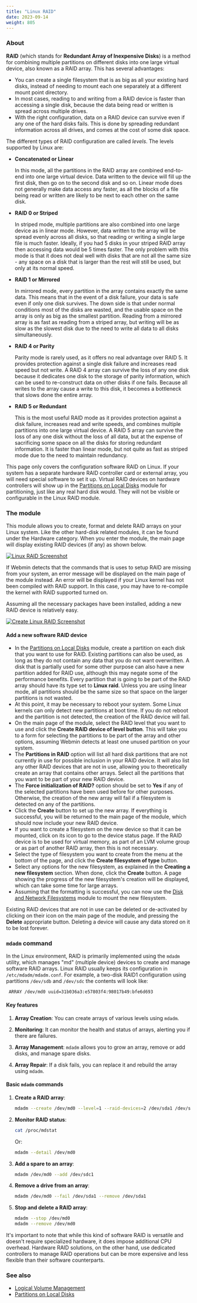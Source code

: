 ```yaml
---
title: "Linux RAID"
date: 2023-09-14
weight: 805
---
```


### About
**RAID** (which stands for **Redundant Array of Inexpensive Disks**) is a method for combining multiple partitions on different disks into one large virtual device, also known as a RAID array. This has several advantages:
* You can create a single filesystem that is as big as all your existing hard disks, instead of needing to mount each one separately at a different mount point directory. 
* In most cases, reading to and writing from a RAID device is faster than accessing a single disk, because the data being read or written is spread across multiple drives.
* With the right configuration, data on a RAID device can survive even if any one of the hard disks fails. This is done by spreading redundant information across all drives, and comes at the cost of some disk space. 

The different types of RAID configuration are called _levels_. The levels supported by Linux are:
 - **Concatenated or Linear**

   In this mode, all the partitions in the RAID array are combined end-to-end into one large virtual device. Data written to the device will fill up the first disk, then go on to the second disk and so on. Linear mode does not generally make data access any faster, as all the blocks of a file being read or written are likely to be next to each other on the same disk. 
 - **RAID 0 or Striped**

   In striped mode, multiple partitions are also combined into one large device as in linear mode. However, data written to the array will be spread evenly across all disks, so that reading or writing a single large file is much faster.  Ideally, if you had 5 disks in your striped RAID array then accessing data would be 5 times faster. The only problem with this mode is that it does not deal well with disks that are not all the same size - any space on a disk that is larger than the rest will still be used, but only at its normal speed.  
 - **RAID 1 or Mirrored**

   In mirrored mode, every partition in the array contains exactly the same data. This means that in the event of a disk failure, your data is safe even if only one disk survives.  The down side is that under normal conditions most of the disks are wasted, and the usable space on the array is only as big as the smallest partition. Reading from a mirrored array is as fast as reading from a striped array, but writing will be as slow as the slowest disk due to the need to write all data to all disks simultaneously.
 - **RAID 4 or Parity**

   Parity mode is rarely used, as it offers no real advantage over RAID 5. It provides protection against a single disk failure and increases read speed but not write. A RAID 4 array can survive the loss of any one disk because it dedicates one disk to the storage of parity information, which can be used to re-construct data on other disks if one fails. Because all writes to the array cause a write to this disk, it becomes a bottleneck that slows done the entire array.
 - **RAID 5 or Redundant**

   This is the most useful RAID mode as it provides protection against a disk failure, increases read and write speeds, and combines multiple partitions into one large virtual device. A RAID 5 array can survive the loss of any one disk without the loss of all data, but at the expense of sacrificing some space on all the disks for storing redundant information.  It is faster than linear mode, but not quite as fast as striped mode due to the need to maintain redundancy. 

This page only covers the configuration software RAID on Linux. If your system has a separate hardware RAID controller card or external array, you will need special software to set it up. Virtual RAID devices on hardware controllers will show up in the [Partitions on Local Disks](/docs/modules/partitions-on-local-disks) module for partitioning, just like any real hard disk would. They will not be visible or configurable in the Linux RAID module.

### The module
This module allows you to create, format and delete RAID arrays on your Linux system. Like the other hard-disk related modules, it can be found under the Hardware category. When you enter the module, the main page will display existing RAID devices (if any) as shown below. 

[![](/images/docs/screenshots/modules/light/linux-raid.png "Linux RAID Screenshot")](/images/docs/screenshots/modules/light/linux-raid.png)

If Webmin detects that the commands that is uses to setup RAID are missing from your system, an error message will be displayed on the main page of the module instead. An error will be displayed if your Linux kernel has not been compiled with RAID support. In this case, you may have to re-compile the kernel with RAID supported turned on. 

Assuming all the necessary packages have been installed, adding a new RAID device is relatively easy.

[![](/images/docs/screenshots/modules/light/linux-raid-create.png "Create Linux RAID Screenshot")](/images/docs/screenshots/modules/light/linux-raid-create.png)

#### Add a new software RAID device

- In the [Partitions on Local Disks](/docs/modules/partitions-on-local-disks) module, create a partition on each disk that you want to use for RAID. Existing partitions can also be used, as long as they do not contain any data that you do not want overwritten. A disk that is partially used for some other purpose can also have a new partition added for RAID use, although this may negate some of the performance benefits. Every partition that is going to be part of the RAID array should have its type set to **Linux raid**. Unless you are using linear mode, all partitions should be the same size so that space on the larger partitions is not wasted. 
- At this point, it may be necessary to reboot your system. Some Linux kernels can only detect new partitions at boot time.  If you do not reboot and the partition is not detected, the creation of the RAID device will fail. 
- On the main page of the module, select the RAID level that you want to use and click the **Create RAID device of level button**.  This will take you to a form for selecting the partitions to be part of the array and other options, assuming Webmin detects at least one unused partition on your system. 
- The **Partitions in RAID** option will list all hard disk partitions that are not currently in use for possible inclusion in your RAID device. It will also list any other RAID devices that are not in use, allowing you to theoretically create an array that contains other arrays. Select all the partitions that you want to be part of your new RAID device. 
- The **Force initialization of RAID?** option should be set to **Yes** if any of the selected partitions have been used before for other purposes. Otherwise, the creation of the new array will fail if a filesystem is detected on any of the partitions. 
- Click the **Create** button to set up the new array. If everything is successful, you will be returned to the main page of the module, which should now include your new RAID device. 
- If you want to create a filesystem on the new device so that it can be mounted, click on its icon to go to the device status page. If the RAID device is to be used for virtual memory, as part of an LVM volume group or as part of another RAID array, then this is not necessary. 
- Select the type of filesystem you want to create from the menu at the bottom of the page, and click the **Create filesystem of type** button. 
- Select any options for the new filesystem, as explained in the **Creating a new filesystem** section. When done, click the **Create** button. A page showing the progress of the new filesystem's creation will be displayed, which can take some time for large arrays. 
- Assuming that the formatting is successful, you can now use the [Disk and Network Filesystems](/docs/modules/disk-and-network-filesystems) module to mount the new filesystem. 

Existing RAID devices that are not in use can be deleted or de-activated by clicking on their icon on the main page of the module, and pressing the **Delete** appropriate button. Deleting a device will cause any data stored on it to be lost forever. 

### `mdadm` command
In the Linux environment, RAID is primarily implemented using the `mdadm` utility, which manages "md" (multiple device) devices to create and manage software RAID arrays. Linux RAID usually keeps its configuration in `/etc/mdadm/mdadm.conf`. For example, a two-disk RAID1 configuration using partitions `/dev/sdb` and `/dev/sdc` the contents will look like:
```
 ARRAY /dev/md0 uuid=31b036a3:e57803f4:98017b49:bfe6d693
```

#### Key features

1. **Array Creation**: You can create arrays of various levels using `mdadm`.

2. **Monitoring**: It can monitor the health and status of arrays, alerting you if there are failures.

3. **Array Management**: `mdadm` allows you to grow an array, remove or add disks, and manage spare disks.

4. **Array Repair**: If a disk fails, you can replace it and rebuild the array using `mdadm`.

#### Basic `mdadm` commands

1. **Create a RAID array**:
   ```bash
   mdadm --create /dev/md0 --level=1 --raid-devices=2 /dev/sda1 /dev/sdb1
   ```

2. **Monitor RAID status**:
   ```bash
   cat /proc/mdstat
   ```

   Or:

   ```bash
   mdadm --detail /dev/md0
   ```

3. **Add a spare to an array**:
   ```bash
   mdadm /dev/md0 --add /dev/sdc1
   ```

4. **Remove a drive from an array**:
   ```bash
   mdadm /dev/md0 --fail /dev/sda1 --remove /dev/sda1
   ```

5. **Stop and delete a RAID array**:
   ```bash
   mdadm --stop /dev/md0
   mdadm --remove /dev/md0
   ```
It's important to note that while this kind of software RAID is versatile and doesn't require specialized hardware, it does impose additional CPU overhead. Hardware RAID solutions, on the other hand, use dedicated controllers to manage RAID operations but can be more expensive and less flexible than their software counterparts.

### See also
* [Logical Volume Management](/docs/modules/logical-volume-management)
* [Partitions on Local Disks](/docs/modules/partitions-on-local-disks)
